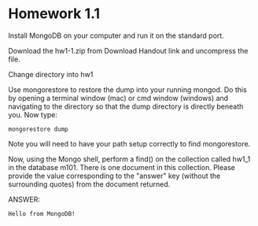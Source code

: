 # Homework 1.1

Install MongoDB on your computer and run it on the standard port.

Download the hw1-1.zip from Download Handout link and uncompress the file.

Change directory into hw1

Use mongorestore to restore the dump into your running mongod. Do this by opening a terminal window (mac) or cmd window (windows) and navigating to the directory so that the dump directory is directly beneath you. Now type:

    mongorestore dump

Note you will need to have your path setup correctly to find mongorestore.

Now, using the Mongo shell, perform a find() on the collection called hw1_1 in the database m101. There is one document in this collection. Please provide the value corresponding to the "answer" key (without the surrounding quotes) from the document returned.

ANSWER:

    Hello from MongoDB!